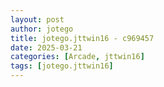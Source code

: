 ```yaml
---
layout: post
author: jotego
title: jotego.jttwin16 - c969457
date: 2025-03-21
categories: [Arcade, jttwin16]
tags: [jotego.jttwin16]
---
```


